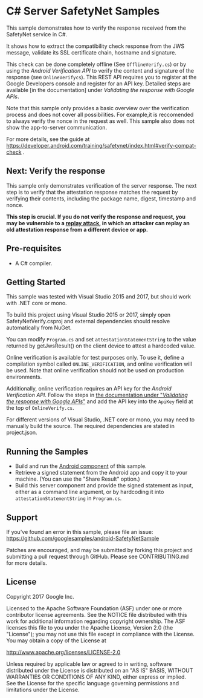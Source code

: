 C# Server SafetyNet Samples
===================================

This sample demonstrates how to verify the response received from the SafetyNet service in C#.

It shows how to extract the compatibility check response from the JWS message, validate its SSL
certificate chain, hostname and signature.

This check can be done completely offline (See `OfflineVerify.cs`) or by using the
_Android Verification API_ to verify the content and signature of the response (see
`OnlineVerifycs`). This REST API requires you to register at the Google Developers console and
register for an API key. Detailed steps are available [in the documentation] under _Validating the
response with Google APIs_.


Note that this sample only provides a basic overview over the verification process and does not
cover all possibilities. For example,it is reccomended to always verify the nonce in the request
as well. This sample also does not show the app-to-server communication.

For more details, see the guide at
https://developer.android.com/training/safetynet/index.html#verify-compat-check .

Next: Verify the response
-------------------------

This sample only demonstrates verification of the server response. The next step is to verify that
the attestation response matches the request by verifying their contents, including the package
name, digest, timestamp and nonce.

**This step is crucial. If you do not verify the response and request, you may be vulnerable to
a [replay attack][replay-attack], in which an attacker can replay an old attestation response from
a different device or app.**

Pre-requisites
--------------

- A C# compiler.

Getting Started
---------------

This sample was tested with Visual Studio 2015 and 2017, but should work with .NET core or mono.

To build this project using Visual Studio 2015 or 2017, simply open SafetyNetVerify.csproj and
external dependencies should resolve automatically from NuGet.

You can modify `Program.cs` and set `attestationStatementString` to the value returned by
getJwsResult() on the client device to attest a hardcoded value.

Online verification is available for test purposes only. To use it, define a compilation symbol
called `ONLINE_VERIFICATION`, and online verification will be used. Note that online verification
should not be used on production environments.

Additionally, online verification requires an API key for the _Android Verification API_. Follow
the steps in [the documentation under "_Validating the response with Google APIs_"][key] and add
the API key into the `ApiKey` field at the top of `OnlineVerify.cs`.

For different versions of Visual Studio, .NET core or mono, you may need to manually build the
source. The required dependencies are stated in project.json.

Running the Samples
------------------
* Build and run the [Android component](../../android) of this sample.
* Retrieve a signed statement from the Android app and copy it to your machine. (You can use the
"Share Result" option.)
* Build this server component and provide the signed statement as input, either as a command line
argument, or by hardcoding it into `attestationStatementString` in `Program.cs`.

Support
-------

If you've found an error in this sample, please file an issue:
https://github.com/googlesamples/android-SafetyNetSample

Patches are encouraged, and may be submitted by forking this project and
submitting a pull request through GitHub. Please see CONTRIBUTING.md for more details.

License
-------

Copyright 2017 Google Inc.

Licensed to the Apache Software Foundation (ASF) under one or more contributor
license agreements.  See the NOTICE file distributed with this work for
additional information regarding copyright ownership.  The ASF licenses this
file to you under the Apache License, Version 2.0 (the "License"); you may not
use this file except in compliance with the License.  You may obtain a copy of
the License at

http://www.apache.org/licenses/LICENSE-2.0

Unless required by applicable law or agreed to in writing, software
distributed under the License is distributed on an "AS IS" BASIS, WITHOUT
WARRANTIES OR CONDITIONS OF ANY KIND, either express or implied.  See the
License for the specific language governing permissions and limitations under
the License.

[key]: https://developer.android.com/training/safetynet/index.html#verify-compat-check "See Validating the response with Google APIs"
[replay-attack]:https://en.wikipedia.org/wiki/Replay_attack
